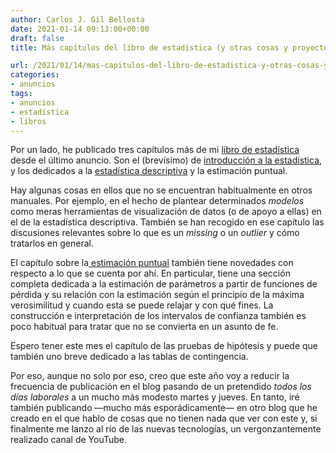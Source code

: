 ```yaml
---
author: Carlos J. Gil Bellosta
date: 2021-01-14 09:13:00+00:00
draft: false
title: Más capítulos del libro de estadística (y otras cosas y proyectos para 2021)

url: /2021/01/14/mas-capitulos-del-libro-de-estadistica-y-otras-cosas-y-proyectos-para-2021/
categories:
- anuncios
tags:
- anuncios
- estadística
- libros
---
```





Por un lado, he publicado tres capítulos más de mi [libro de estadística](https://datanalytics.com/libro_estadistica/) desde el último anuncio. Son el (brevísimo) de [introducción a la estadística](https://datanalytics.com/libro_estadistica/introducci%C3%B3n-a-la-estad%C3%ADstica.html), y los dedicados a la [estadística descriptiva](https://datanalytics.com/libro_estadistica/estad%C3%ADstica-descriptiva.html) y la estimación puntual.







Hay algunas cosas en ellos que no se encuentran habitualmente en otros manuales. Por ejemplo, en el hecho de plantear determinados _modelos_ como meras herramientas de visualización de datos (o de apoyo a ellas) en el de la estadística descriptiva. También se han recogido en ese capítulo las discusiones relevantes sobre lo que es un _missing_ o un _outlier_ y cómo tratarlos en general.







El capítulo sobre la[ estimación puntual](https://datanalytics.com/libro_estadistica/estimaci%C3%B3n-puntual.html) también tiene novedades con respecto a lo que se cuenta por ahí. En particular, tiene una sección completa dedicada a la estimación de parámetros a partir de funciones de pérdida y su relación con la estimación según el principio de la máxima verosimilitud y cuando esta se puede relajar y con qué fines. La construcción e interpretación de los intervalos de confianza también es poco habitual para tratar que no se convierta en un asunto de fe.







Espero tener este mes el capítulo de las pruebas de hipótesis y puede que también uno breve dedicado a las tablas de contingencia.







Por eso, aunque no solo por eso, creo que este año voy a reducir la frecuencia de publicación en el blog pasando de un pretendido _todos los días laborales_ a un mucho más modesto martes y jueves. En tanto, iré también publicando —mucho más esporádicamente— en otro blog que he creado en el que hablo de cosas que no tienen nada que ver con este y, si finalmente me lanzo al río de las nuevas tecnologías, un vergonzantemente realizado canal de YouTube.



